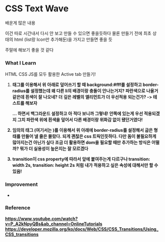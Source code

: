# CSS Text Wave

배운게 많은 내용

이건 따로 시간내서 다시 안 보고 만들 수 있으면 좋을듯하다
물론 만들기 전에 최초 상태의 html (list랑 Icon만 추가해둔)을 가지고 만들면 좋을 듯

주말에 해보기 좋을 것 같다

### What I Learn

HTML CSS JS를 모두 활용한 Active tab 만들기!

1. <b> 태그를 이용해서 위 아래로 덮어쓰기 할 때 background:#fff를 설정하고 border-radius를 설정했는데
   왜 다른 li의 배경이랑 충돌이 안나는거지? 파란색으로 나올거 같은데 흰색이 잘 나오네?
   더 깊은 레벨의 엘리먼트가 더 우선적용 되는건가?
   -> 테스트를 해보자 <div><div>... 하면서 백그라운드 설정하고
   아 적다 보니까 그렇네!
   안쪽에 있는게 우선 적용되겠지 그치 파란색 위에 흰색을 덮어서 다른 배경이랑 위화감 없이 됐던거였다!

2. 임의의 태그 (여기서는 <b>)를 이용해서 위 아래에 border-radius를 설정해서 굽은 형태를 만들어 낼 줄은 몰랐다.
   되게 괜찮은 css 트릭인듯하다.
   다만 돔이 불필요하게 많아지는건 아닌가 싶다
   조금 더 활용하면 dom을 필요할 때만 추가하는 방식은 어떨까?
   뭐가 더 실용성이 높은지는 잘 모르겠다

3. transition이 css property에 따라서 앞에 붙여주는게 다르구나
   transition: width 2s,
   transition: height 2s 처럼 내가 적용하고 싶은 속성에 대해서만 할 수 있음!

### Improvement

-

### Reference

https://www.youtube.com/watch?v=P_A2kNpyQBs&ab_channel=OnlineTutorials
https://developer.mozilla.org/ko/docs/Web/CSS/CSS_Transitions/Using_CSS_transitions
